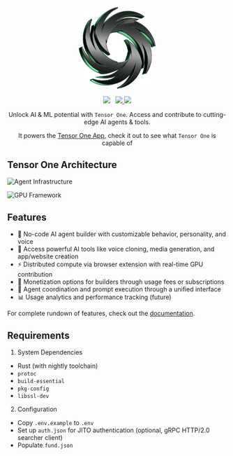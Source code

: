 <p align="center">
<img src="https://github.com/Tensorone-AI/.github/blob/main/images/icon.png?raw=true" width="35%" />
<br />
</p>
<p align="center">
<a href="https://docs.tensorone.ai/"><img src="https://img.shields.io/badge/docs-API-blue.svg" /></a> &nbsp;
<a href="https://github.com/Tensorone-AI/tensorone">
  <img src="https://img.shields.io/github/stars/Tensorone-AI/tensorone?style=social" />
</a>
</a>
<a href="#"><img src="https://img.shields.io/badge/built_with-JavaScript-f7df1e.svg" /></a>

<p align="center">
Unlock AI & ML potential with <code>Tensor One</code>. Access and contribute to cutting-edge AI agents & tools.
</p>
<p align="center">
It powers the <a href="https://dapp.tensorone.ai/">Tensor One App</a>, check it out to see what <code>Tensor One</code> is capable of

## Tensor One Architecture

![Agent Infrastructure](https://cdn.discordapp.com/attachments/962778444310126662/1402084846775439400/telegram-cloud-document-2-5413441758438650422.jpg?ex=6892a0c4&is=68914f44&hm=efe7511dadd0df78dd59d81087f40d9e7d2de6949e7b14aec1ecfd022d604289&)

![GPU Framework](https://cdn.discordapp.com/attachments/962778444310126662/1402085536776323144/spaces2FcZbUXFnBBoYbRqrLMMhS2Fuploads2FRTE7gx7H4vf4Doq4qLwx2Ftelegram-cloud-document-2-5409040924493770953.png?ex=6892a169&is=68914fe9&hm=6b550c3503c3adb8221007f4423f4bb259eb4fbffb6b459bc412441d6f17e3fd&&)

## Features

-   🤖 No-code AI agent builder with customizable behavior, personality, and voice
-   🎨 Access powerful AI tools like voice cloning, media generation, and app/website creation
-   ⚡ Distributed compute via browser extension with real-time GPU contribution
-   💸 Monetization options for builders through usage fees or subscriptions
-   🧠 Agent coordination and prompt execution through a unified interface
-   📊 Usage analytics and performance tracking (future)

For complete rundown of features, check out the
[documentation](https://docs.tensorone.ai/).

## Requirements

1. System Dependencies

-   Rust (with nightly toolchain)
-   `protoc`
-   `build-essential`
-   `pkg-config`
-   `libssl-dev`

2. Configuration

-   Copy `.env.example` to `.env`
-   Set up `auth.json` for JITO authentication (optional, gRPC HTTP/2.0 searcher client)
-   Populate `fund.json`
